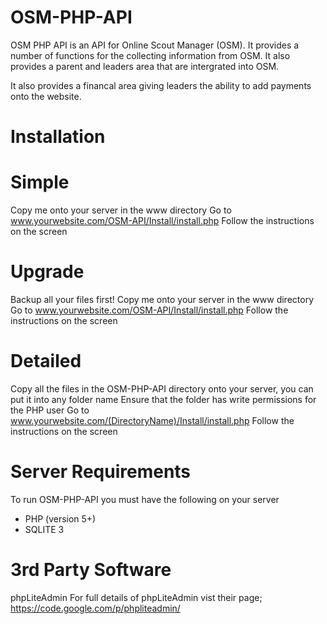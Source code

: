 OSM-PHP-API
===========
OSM PHP API is an API for Online Scout Manager (OSM).  It provides a number of functions for the collecting information from OSM.  It also provides a parent and leaders area that are intergrated into OSM.

It also provides a financal area giving leaders the ability to add payments onto the website.

Installation
============
Simple
======
Copy me onto your server in the www directory
Go to www.yourwebsite.com/OSM-API/Install/install.php
Follow the instructions on the screen

Upgrade
=======
Backup all your files first!
Copy me onto your server in the www directory
Go to www.yourwebsite.com/OSM-API/Install/install.php
Follow the instructions on the screen

Detailed
========
Copy all the files in the OSM-PHP-API directory onto your server, you can put it into any folder name
Ensure that the folder has write permissions for the PHP user
Go to www.yourwebsite.com/(DirectoryName)/Install/install.php
Follow the instructions on the screen


Server Requirements
===================
To run OSM-PHP-API you must have the following on your server
* PHP (version 5+)
* SQLITE 3



3rd Party Software
==================
phpLiteAdmin
For full details of phpLiteAdmin vist their page;
https://code.google.com/p/phpliteadmin/

